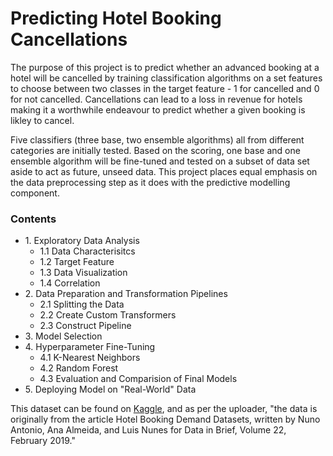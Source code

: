 # Predicting Hotel Booking Cancellations

The purpose of this project is to predict whether an advanced booking at a hotel will be cancelled by training classification algorithms on a set features to choose between two classes in the target feature - 1 for cancelled and 0 for not cancelled. Cancellations can lead to a loss in revenue for hotels making it a worthwhile endeavour to predict whether a given booking is likley to cancel. 

Five classifiers (three base, two ensemble algorithms) all from different categories are initially tested. Based on the scoring, one base and one ensemble algorithm will be fine-tuned and tested on a subset of data set aside to act as future, unseed data. This project places equal emphasis on the data preprocessing step as it does with the predictive modelling component.

### Contents

<ul>
  <li>1. Exploratory Data Analysis   
    <ul>
      <li>1.1 Data Characterisitcs</li>
      <li>1.2 Target Feature
      <li>1.3 Data Visualization</li>
      <li>1.4 Correlation</li>
     </ul>
   </li>
   <li>2. Data Preparation and Transformation Pipelines   
     <ul>
      <li>2.1 Splitting the Data</li>
      <li>2.2 Create Custom Transformers</li>
      <li>2.3 Construct Pipeline</li>
     </ul>   
   </li>
   <li>3. Model Selection</li>
   <li>4. Hyperparameter Fine-Tuning   
     <ul>
      <li>4.1 K-Nearest Neighbors</li>
      <li>4.2 Random Forest</li>
      <li>4.3 Evaluation and Comparision of Final Models</li>
     </ul>   
   </li>
   <li>5. Deploying Model on "Real-World" Data</li>
</ul>

This dataset can be found on <a href="https://www.kaggle.com/jessemostipak/hotel-booking-demand">Kaggle</a>, and as per the uploader, "the data is originally from the article Hotel Booking Demand Datasets, written by Nuno Antonio, Ana Almeida, and Luis Nunes for Data in Brief, Volume 22, February 2019."
